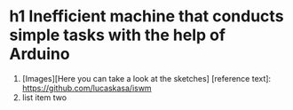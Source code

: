 # h1 Inefficient machine that conducts simple tasks with the help of Arduino

1. [Images][Here you can take a look at the sketches]
[reference text]: https://github.com/lucaskasa/iswm
2. list item two
